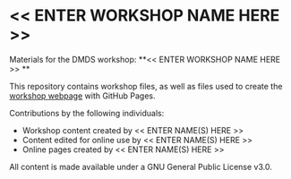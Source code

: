 # << ENTER WORKSHOP NAME HERE >>
Materials for the DMDS workshop: **<<  ENTER WORKSHOP NAME HERE  >> **  

This repository contains workshop files, as well as files used to create the [workshop webpage](https://scds.githib.io/<<enter_site_url>>) with GitHub Pages. 


Contributions by the following individuals: 
- Workshop content created by << ENTER NAME(S) HERE >> 
- Content edited for online use by << ENTER NAME(S) HERE >> 
- Online pages created by << ENTER NAME(S) HERE >> 


  
All content is made available under a GNU General Public License v3.0.
